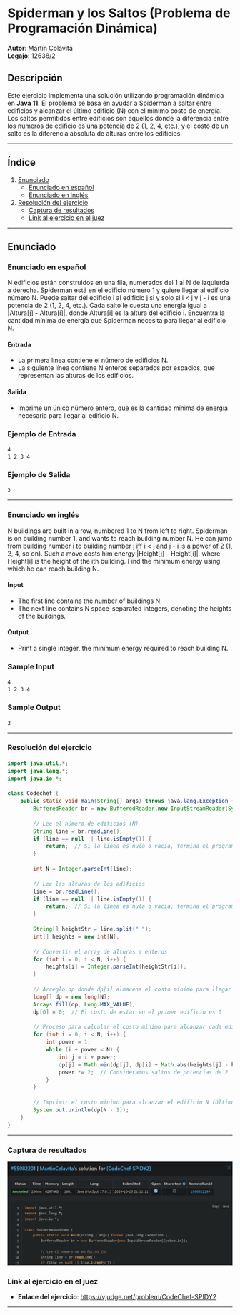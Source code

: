 
# Spiderman y los Saltos (Problema de Programación Dinámica)

**Autor**: Martín Colavita  
**Legajo**: 12638/2

## Descripción
Este ejercicio implementa una solución utilizando programación dinámica en **Java 11**. 
El problema se basa en ayudar a Spiderman a saltar entre edificios y alcanzar el último edificio (N) con el mínimo costo de energía. Los saltos permitidos entre edificios son aquellos donde la diferencia entre los números de edificio es una potencia de 2 (1, 2, 4, etc.), y el costo de un salto es la diferencia absoluta de alturas entre los edificios.

---

## Índice
1. [Enunciado](#enunciado)
   - [Enunciado en español](#enunciado-en-español)
   - [Enunciado en inglés](#enunciado-en-inglés)
2. [Resolución del ejercicio](#resolución-del-ejercicio)
   - [Captura de resultados](#captura-de-resultados)
   - [Link al ejercicio en el juez](#link-al-ejercicio-en-el-juez)

---

## Enunciado

### Enunciado en español

N edificios están construidos en una fila, numerados del 1 al N de izquierda a derecha. Spiderman está en el edificio número 1 y quiere llegar al edificio número N. Puede saltar del edificio i al edificio j si y solo si i < j y j - i es una potencia de 2 (1, 2, 4, etc.). Cada salto le cuesta una energía igual a |Altura[j] - Altura[i]|, donde Altura[i] es la altura del edificio i. Encuentra la cantidad mínima de energía que Spiderman necesita para llegar al edificio N.

#### Entrada
- La primera línea contiene el número de edificios N.
- La siguiente línea contiene N enteros separados por espacios, que representan las alturas de los edificios.

#### Salida
- Imprime un único número entero, que es la cantidad mínima de energía necesaria para llegar al edificio N.

### Ejemplo de Entrada
```
4
1 2 3 4
```

### Ejemplo de Salida
```
3
```

---

### Enunciado en inglés

N buildings are built in a row, numbered 1 to N from left to right. Spiderman is on building number 1, and wants to reach building number N. He can jump from building number i to building number j iff i < j and j - i is a power of 2 (1, 2, 4, so on). Such a move costs him energy |Height[j] - Height[i]|, where Height[i] is the height of the ith building. Find the minimum energy using which he can reach building N.

#### Input
- The first line contains the number of buildings N.
- The next line contains N space-separated integers, denoting the heights of the buildings.

#### Output
- Print a single integer, the minimum energy required to reach building N.

### Sample Input
```
4
1 2 3 4
```

### Sample Output
```
3
```

---

### Resolución del ejercicio


```java
import java.util.*;
import java.lang.*;
import java.io.*;

class Codechef {
    public static void main(String[] args) throws java.lang.Exception {
        BufferedReader br = new BufferedReader(new InputStreamReader(System.in));
        
        // Lee el número de edificios (N)
        String line = br.readLine();
        if (line == null || line.isEmpty()) {
            return;  // Si la línea es nula o vacía, termina el programa
        }
        
        int N = Integer.parseInt(line);
        
        // Lee las alturas de los edificios
        line = br.readLine();
        if (line == null || line.isEmpty()) {
            return;  // Si la línea es nula o vacía, termina el programa
        }
        
        String[] heightStr = line.split(" ");
        int[] heights = new int[N];
        
        // Convertir el array de alturas a enteros
        for (int i = 0; i < N; i++) {
            heights[i] = Integer.parseInt(heightStr[i]);
        }

        // Arreglo dp donde dp[i] almacena el costo mínimo para llegar al edificio i
        long[] dp = new long[N];
        Arrays.fill(dp, Long.MAX_VALUE);
        dp[0] = 0;  // El costo de estar en el primer edificio es 0
        
        // Proceso para calcular el costo mínimo para alcanzar cada edificio
        for (int i = 0; i < N; i++) {
            int power = 1;
            while (i + power < N) {
                int j = i + power;
                dp[j] = Math.min(dp[j], dp[i] + Math.abs(heights[j] - heights[i]));
                power *= 2;  // Consideramos saltos de potencias de 2
            }
        }

        // Imprimir el costo mínimo para alcanzar el edificio N (último edificio)
        System.out.println(dp[N - 1]);
    }
}
```

---

### Captura de resultados
![img.png](img.png)

### Link al ejercicio en el juez
- **Enlace del ejercicio**: https://vjudge.net/problem/CodeChef-SPIDY2

--- 
